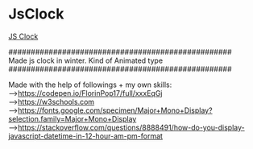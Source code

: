 # JsClock

[JS Clock](https://atif-dev.github.io/JsClock/)

################################################## <br/>
Made js clock in winter. Kind of Animated type <br/>
################################################## <br/>

Made with the help of followings + my own skills:<br/>
-->https://codepen.io/FlorinPop17/full/xxxEqGj <br/>
-->https://w3schools.com <br/>
-->https://fonts.google.com/specimen/Major+Mono+Display?selection.family=Major+Mono+Display <br/>
-->https://stackoverflow.com/questions/8888491/how-do-you-display-javascript-datetime-in-12-hour-am-pm-format <br/>
